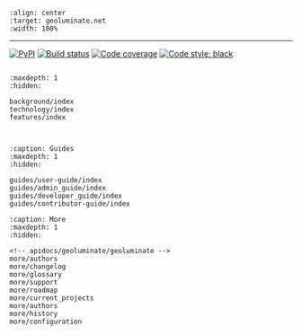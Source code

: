 ```{figure} _static/logo.svg
:align: center
:target: geoluminate.net
:width: 100%
```
______________________________________________________________________

[![PyPI](https://badge.fury.io/py/geoluminate.svg)](https://badge.fury.io/py/geoluminate) 
[![Build status](https://travis-ci.org/SSJenny90/geoluminate.svg?branch=master)](https://travis-ci.org/SSJenny90/geoluminate) 
[![Code coverage](https://codecov.io/gh/SSJenny90/geoluminate/branch/master/graph/badge.svg)](https://codecov.io/gh/SSJenny90/geoluminate) 
[![Code style: black](https://img.shields.io/badge/code%20style-black-000000.svg)](https://github.com/ambv/black)

```{include} overview/introduction.md
```


```{toctree}
:maxdepth: 1
:hidden:

background/index
technology/index
features/index



```

```{toctree}
:caption: Guides
:maxdepth: 1
:hidden:

guides/user-guide/index
guides/admin_guide/index
guides/developer_guide/index
guides/contributor-guide/index

```


```{toctree}
:caption: More
:maxdepth: 1
:hidden:

<!-- apidocs/geoluminate/geoluminate -->
more/authors
more/changelog
more/glossary
more/support
more/roadmap
more/current_projects
more/authors
more/history
more/configuration
```

<!-- ## Indices and tables

- {ref}`genindex`
- {ref}`modindex`
- {ref}`search` -->
